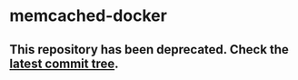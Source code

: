 memcached-docker
============

## This repository has been deprecated. Check the [latest commit tree](https://github.com/GoogleCloudPlatform/memcached-docker/tree/5e8960ad01cc38f73381d700b77c0e614aaccb35).
